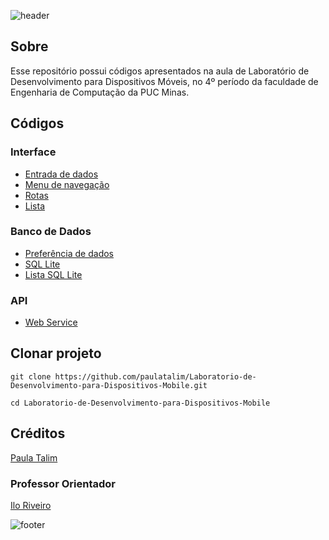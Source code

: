 ![header](https://capsule-render.vercel.app/api?type=waving&color=0000ff&fontColor=ffffff&height=220&section=header&text=Laboratório%20de%20Desenvolvimento%20para%20Dispositivos%20Móveis&fontSize=25&animation=fadeIn&fontAlignY=38)

## Sobre

Esse repositório possui códigos apresentados na aula de Laboratório de Desenvolvimento para Dispositivos Móveis, no 4º período da faculdade de Engenharia de Computação da PUC Minas.

## Códigos

### Interface

- [Entrada de dados](./exemplos/interface_app2/)
- [Menu de navegação](./exemplos/navegacao_telas_app/)
- [Rotas](./exemplos/nomeando_rotas/)
- [Lista](./exemplos/list/)

### Banco de Dados

- [Preferência de dados](./exemplos/preferencia_dados/)
- [SQL Lite](./exemplos/sqlite/)
- [Lista SQL Lite](./exemplos/list_sqlite/)

### API

- [Web Service](./exemplos/web_service/)

## Clonar projeto

```
git clone https://github.com/paulatalim/Laboratorio-de-Desenvolvimento-para-Dispositivos-Mobile.git
```
```
cd Laboratorio-de-Desenvolvimento-para-Dispositivos-Mobile
```

## Créditos

[Paula Talim](https://www.linkedin.com/in/paulatalim/)

### Professor Orientador

[Ilo Riveiro](https://www.linkedin.com/in/ilorivero/)

![footer](https://capsule-render.vercel.app/api?type=waving&color=0000ff&fontColor=ffffff&height=150&section=footer&animation=fadeIn)
